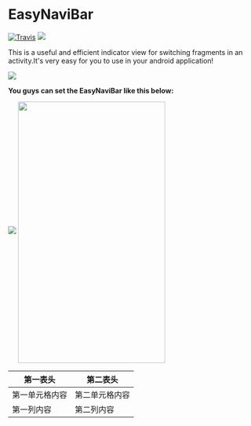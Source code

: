 # EasyNaviBar
[![Travis](https://img.shields.io/travis/rust-lang/rust.svg)](https://github.com/Ccapton/EasyNaviBar) ![](https://img.shields.io/badge/sdk-16-blue.svg)

This is a useful and efficient indicator view for switching fragments in an activity.It's very easy for you to use in your android application!

![](https://raw.githubusercontent.com/Ccapton/EasyNaviBar/master/ENBlogo.jpg)

**You guys can set the EasyNaviBar like this below:**

![](https://raw.githubusercontent.com/Ccapton/EasyNaviBar/master/enb.gif) 
<img src="https://raw.githubusercontent.com/Ccapton/EasyNaviBar/master/enb_display.png" width = "300" height = "533"  align=center /> 

第一表头 | 第二表头
------------ | -------------
第一单元格内容 | 第二单元格内容
第一列内容 | 第二列内容
